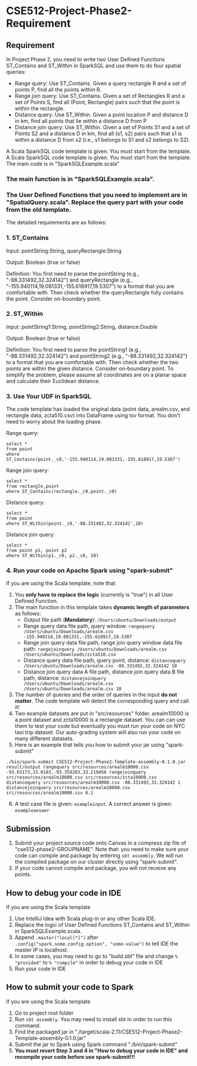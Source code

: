 
# CSE512-Project-Phase2-Requirement

## Requirement

In Project Phase 2, you need to write two User Defined Functions ST\_Contains and ST\_Within in SparkSQL and use them to do four spatial queries:

* Range query: Use ST_Contains. Given a query rectangle R and a set of points P, find all the points within R.
* Range join query: Use ST_Contains. Given a set of Rectangles R and a set of Points S, find all (Point, Rectangle) pairs such that the point is within the rectangle.
* Distance query: Use ST_Within. Given a point location P and distance D in km, find all points that lie within a distance D from P
* Distance join query: Use ST_Within. Given a set of Points S1 and a set of Points S2 and a distance D in km, find all (s1, s2) pairs such that s1 is within a distance D from s2 (i.e., s1 belongs to S1 and s2 belongs to S2).


A Scala SparkSQL code template is given. You must start from the template. 	A Scala SparkSQL code template is given. You must start from the template. The main code is in "SparkSQLExample.scala"

### The main function is in "SparkSQLExample.scala".

### The User Defined Functions that you need to implement are in "SpatialQuery.scala". Replace the query part with your code from the old template.



The detailed requirements are as follows:

### 1. ST_Contains

Input: pointString:String, queryRectangle:String

Output: Boolean (true or false)

Definition: You first need to parse the pointString (e.g., "-88.331492,32.324142") and queryRectangle (e.g., "-155.940114,19.081331,-155.618917,19.5307") to a format that you are comfortable with. Then check whether the queryRectangle fully contains the point. Consider on-boundary point.

### 2. ST_Within

Input: pointString1:String, pointString2:String, distance:Double

Output: Boolean (true or false)

Definition: You first need to parse the pointString1 (e.g., "-88.331492,32.324142") and pointString2 (e.g., "-88.331492,32.324142") to a format that you are comfortable with. Then check whether the two points are within the given distance. Consider on-boundary point. To simplify the problem, please assume all coordinates are on a planar space and calculate their Euclidean distance.

### 3. Use Your UDF in SparkSQL

The code template has loaded the original data (point data, arealm.csv, and rectangle data, zcta510.csv) into DataFrame using tsv format. You don't need to worry about the loading phase.

Range query:
```
select * 
from point 
where ST_Contains(point._c0,'-155.940114,19.081331,-155.618917,19.5307')
```

Range join query:
```
select * 
from rectangle,point 
where ST_Contains(rectangle._c0,point._c0)
```

Distance query:
```
select * 
from point 
where ST_Within(point._c0,'-88.331492,32.324142',10)
```

Distance join query:
```
select * 
from point p1, point p2 
where ST_Within(p1._c0, p2._c0, 10)
```

### 4. Run your code on Apache Spark using "spark-submit"

If you are using the Scala template, note that:

1. You **only have to replace the logic** (currently is "true") in all User Defined Function.
2. The main function in this template takes **dynamic length of parameters** as follows:
	* Output file path (**Mandatory**): ```/Users/ubuntu/Downloads/output```
	* Range query data file path, query window: ```rangequery /Users/ubuntu/Downloads/arealm.csv -155.940114,19.081331,-155.618917,19.5307```
	* Range join query data file path, range join query window data file path: ```rangejoinquery /Users/ubuntu/Downloads/arealm.csv /Users/ubuntu/Downloads/zcta510.csv```
	* Distance query data file path, query point, distance: ```distancequery /Users/ubuntu/Downloads/arealm.csv -88.331492,32.324142 10```
	* Distance join query data A file path, distance join query data B file path, distance: ```distancejoinquery /Users/ubuntu/Downloads/arealm.csv /Users/ubuntu/Downloads/arealm.csv 10```
3. The number of queries and the order of queries in the input **do not matter**. The code template will detect the corresponding query and call it!
4. Two example datasets are put in "src/resources" folder. arealm10000 is a point dataset and zcta10000 is a rectangle dataset. You can can use them to test your code but eventually you must run your code on NYC taxi trip dataset. Our auto-grading system will also run your code on many different datasets.
5. Here is an example that tells you how to submit your jar using "spark-submit"
```
./bin/spark-submit CSE512-Project-Phase2-Template-assembly-0.1.0.jar result/output rangequery src/resources/arealm10000.csv -93.63173,33.0183,-93.359203,33.219456 rangejoinquery src/resources/arealm10000.csv src/resources/zcta10000.csv distancequery src/resources/arealm10000.csv -88.331492,32.324142 1 distancejoinquery src/resources/arealm10000.csv src/resources/arealm10000.csv 0.1
```
6. A test case file is given: ``exampleinput``. A correct answer is given: ``exampleanswer``

## Submission
1. Submit your project source code onto Canvas in a compress zip file of "cse512-phase2-GROUPNAME". Note that: you need to make sure your code can compile and package by entering ```sbt assembly```. We will run the compiled package on our cluster directly using "spark-submit".
2. If your code cannot compile and package, you will not receive any points.

## How to debug your code in IDE

If you are using the Scala template

1. Use IntelliJ Idea with Scala plug-in or any other Scala IDE.
2. Replace the logic of User Defined Functions ST\_Contains and ST\_Within in SparkSQLExample.scala.
3. Append ```.master("local[*]")``` after ```.config("spark.some.config.option", "some-value")``` to tell IDE the master IP is localhost.
3. In some cases, you may need to go to "build.sbt" file and change ```% "provided"``` to ```% "compile"``` in order to debug your code in IDE
4. Run your code in IDE

## How to submit your code to Spark
If you are using the Scala template

1. Go to project root folder
2. Run ```sbt assembly```. You may need to install sbt in order to run this command.
3. Find the packaged jar in "./target/scala-2.11/CSE512-Project-Phase2-Template-assembly-0.1.0.jar"
4. Submit the jar to Spark using Spark command "./bin/spark-submit"
5. **You must revert Step 3 and 4 in "How to debug your code in IDE" and recompile your code before use spark-submit!!!**
